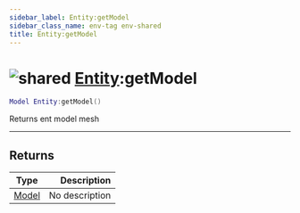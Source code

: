 ```yaml
---
sidebar_label: Entity:getModel
sidebar_class_name: env-tag env-shared
title: Entity:getModel
---
```


# <img src='/img/wiki/shared.png' alt='shared' classname='env-tag' /> [Entity](../entity/README.md):getModel

```lua
Model Entity:getModel()
```

Returns ent model mesh<br/>

-----------------
## Returns

| Type   | Description |
| ------ | ----------: |
| [Model](../model/README.md) | No description |
